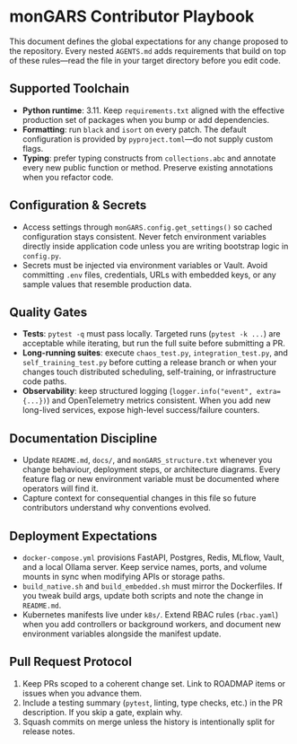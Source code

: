 # monGARS Contributor Playbook

This document defines the global expectations for any change proposed to the
repository. Every nested `AGENTS.md` adds requirements that build on top of
these rules—read the file in your target directory before you edit code.

## Supported Toolchain
- **Python runtime**: 3.11. Keep `requirements.txt` aligned with the effective
  production set of packages when you bump or add dependencies.
- **Formatting**: run `black` and `isort` on every patch. The default
  configuration is provided by `pyproject.toml`—do not supply custom flags.
- **Typing**: prefer typing constructs from `collections.abc` and annotate every
  new public function or method. Preserve existing annotations when you refactor
  code.

## Configuration & Secrets
- Access settings through `monGARS.config.get_settings()` so cached configuration
  stays consistent. Never fetch environment variables directly inside
  application code unless you are writing bootstrap logic in `config.py`.
- Secrets must be injected via environment variables or Vault. Avoid committing
  `.env` files, credentials, URLs with embedded keys, or any sample values that
  resemble production data.

## Quality Gates
- **Tests**: `pytest -q` must pass locally. Targeted runs (`pytest -k ...`) are
  acceptable while iterating, but run the full suite before submitting a PR.
- **Long-running suites**: execute `chaos_test.py`, `integration_test.py`, and
  `self_training_test.py` before cutting a release branch or when your changes
  touch distributed scheduling, self-training, or infrastructure code paths.
- **Observability**: keep structured logging (`logger.info("event", extra={...})`)
  and OpenTelemetry metrics consistent. When you add new long-lived services,
  expose high-level success/failure counters.

## Documentation Discipline
- Update `README.md`, `docs/`, and `monGARS_structure.txt` whenever you change
  behaviour, deployment steps, or architecture diagrams. Every feature flag or
  new environment variable must be documented where operators will find it.
- Capture context for consequential changes in this file so future contributors
  understand why conventions evolved.

## Deployment Expectations
- `docker-compose.yml` provisions FastAPI, Postgres, Redis, MLflow, Vault, and a
  local Ollama server. Keep service names, ports, and volume mounts in sync when
  modifying APIs or storage paths.
- `build_native.sh` and `build_embedded.sh` must mirror the Dockerfiles. If you
  tweak build args, update both scripts and note the change in `README.md`.
- Kubernetes manifests live under `k8s/`. Extend RBAC rules (`rbac.yaml`) when
  you add controllers or background workers, and document new environment
  variables alongside the manifest update.

## Pull Request Protocol
1. Keep PRs scoped to a coherent change set. Link to ROADMAP items or issues when
   you advance them.
2. Include a testing summary (`pytest`, linting, type checks, etc.) in the PR
   description. If you skip a gate, explain why.
3. Squash commits on merge unless the history is intentionally split for release
   notes.

